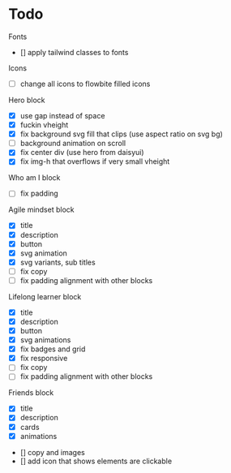 # Todo

Fonts
- [] apply tailwind classes to fonts

Icons
- [ ] change all icons to flowbite filled icons

Hero block
- [x] use gap instead of space
- [x] fuckin vheight
- [x] fix background svg fill that clips (use aspect ratio on svg bg)
- [ ] background animation on scroll
- [x] fix center div (use hero from daisyui)
- [x] fix img-h that overflows if very small vheight

Who am I block
- [ ] fix padding

Agile mindset block
- [x] title
- [x] description
- [x] button
- [x] svg animation
- [x] svg variants, sub titles
- [ ] fix copy
- [ ] fix padding alignment with other blocks

Lifelong learner block
- [x] title
- [x] description
- [x] button
- [x] svg animations
- [x] fix badges and grid
- [x] fix responsive
- [ ] fix copy
- [ ] fix padding alignment with other blocks

Friends block
- [x] title
- [x] description
- [x] cards
- [x] animations
- [] copy and images
- [] add icon that shows elements are clickable